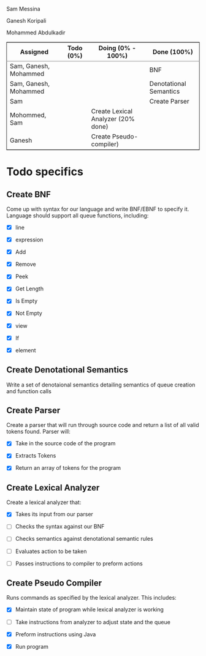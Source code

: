 Sam Messina

Ganesh Koripali

Mohammed Abdulkadir

<table border="2" cellspacing="0" cellpadding="6" rules="groups" frame="hsides">


<colgroup>
<col  class="org-left" />

<col  class="org-left" />

<col  class="org-left" />

<col  class="org-left" />
</colgroup>
<thead>
<tr>
<th scope="col" class="org-left">Assigned</th>
<th scope="col" class="org-left">Todo (0%)</th>
<th scope="col" class="org-left">Doing (0% - 100%)</th>
<th scope="col" class="org-left">Done (100%)</th>
</tr>
</thead>

<tbody>
<tr>
<td class="org-left">Sam, Ganesh, Mohammed</td>
<td class="org-left">&#xa0;</td>
<td class="org-left">&#xa0;</td>
<td class="org-left">BNF</td>
</tr>


<tr>
<td class="org-left">Sam, Ganesh, Mohammed</td>
<td class="org-left">&#xa0;</td>
<td class="org-left">&#xa0;</td>
<td class="org-left">Denotational Semantics</td>
</tr>


<tr>
<td class="org-left">Sam</td>
<td class="org-left">&#xa0;</td>
<td class="org-left">&#xa0;</td>
<td class="org-left">Create Parser</td>
</tr>


<tr>
<td class="org-left">Mohommed, Sam</td>
<td class="org-left">&#xa0;</td>
<td class="org-left">Create Lexical Analyzer (20% done)</td>
<td class="org-left">&#xa0;</td>
</tr>


<tr>
<td class="org-left">Ganesh</td>
<td class="org-left">&#xa0;</td>
<td class="org-left">Create Pseudo-compiler)</td>
<td class="org-left">&#xa0;</td>
</tr>
</tbody>
</table>


# Todo specifics


## Create BNF

Come up with syntax for our language and write BNF/EBNF to specify it. Language should support all queue functions, including:

-   [X] line
-   [X] expression
-   [X] Add
-   [X] Remove
-   [X] Peek
-   [X] Get Length
-   [X] Is Empty
-   [X] Not Empty
-   [X] view
-   [X] If
-   [X] element


## Create Denotational Semantics

Write a set of denotaional semantics detailing semantics of queue creation and function calls


## Create Parser

Create a parser that will run through source code and return a list of all valid tokens found. Parser will:

-   [X] Take in the source code of the program
-   [X] Extracts Tokens
-   [X] Return an array of tokens for the program


## Create Lexical Analyzer

Create a lexical analyzer that:

-   [X] Takes its input from our parser
-   [ ] Checks the syntax against our BNF
-   [ ] Checks semantics against denotational semantic rules
-   [ ] Evaluates action to be taken
-   [ ] Passes instructions to compiler to preform actions


## Create Pseudo Compiler

Runs commands as specified by the lexical analyzer. This includes:

-   [X] Maintain state of program while lexical analyzer is working
-   [ ] Take instructions from analyzer to adjust state and the queue
-   [X] Preform instructions using Java
-   [X] Run program

